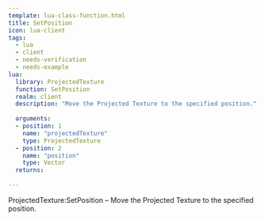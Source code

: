 ```yaml
---
template: lua-class-function.html
title: SetPosition
icon: lua-client
tags:
  - lua
  - client
  - needs-verification
  - needs-example
lua:
  library: ProjectedTexture
  function: SetPosition
  realm: client
  description: "Move the Projected Texture to the specified position."
  
  arguments:
  - position: 1
    name: "projectedTexture"
    type: ProjectedTexture
  - position: 2
    name: "position"
    type: Vector
  returns:
    
---
```


<div class="lua__search__keywords">
ProjectedTexture:SetPosition &#x2013; Move the Projected Texture to the specified position.
</div>
